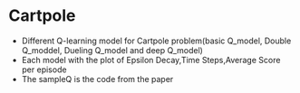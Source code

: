 # Cartpole
+ Different Q-learning model for Cartpole problem(basic Q_model, Double Q_moddel, Dueling Q_model and deep Q_model)
+ Each model with the plot of Epsilon Decay,Time Steps,Average Score per episode
+ The sampleQ is the code from the paper
